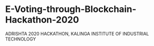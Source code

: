 # E-Voting-through-Blockchain-Hackathon-2020
ADRISHTA 2020 HACKATHON, KALINGA INSTITUTE OF INDUSTRIAL TECHNOLOGY
